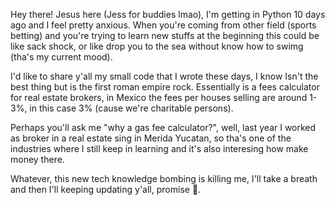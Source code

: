 Hey there! Jesus here (Jess for buddies lmao), I'm getting in Python 10 days ago and I feel pretty anxious. When you're coming from other field (sports betting) and you're trying to learn new stuffs at the beginning this could be like sack shock, or like drop you to the sea without know how to swimg (tha's my current mood).

I'd like to share y'all my small code that I wrote these days, I know Isn't the best thing but is the first roman empire rock. 
Essentially is a fees calculator for real estate brokers, in Mexico the fees per houses selling are around 1-3%, in this case 3% (cause we're charitable persons). 

Perhaps you'll ask me "why a gas fee calculator?", well, last year I worked as broker in a real estate sing in Merida Yucatan, so tha's one of the industries where I still keep in learning and it's also interesing how make money there.

Whatever, this new tech knowledge bombing is killing me, I'll take a breath and then I'll keeping updating y'all, promise 💝.
